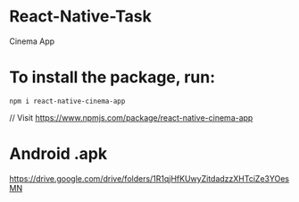 # React-Native-Task
Cinema App

# To install the package, run:
`npm i react-native-cinema-app`

// Visit https://www.npmjs.com/package/react-native-cinema-app

# Android .apk
https://drive.google.com/drive/folders/1R1qjHfKUwyZitdadzzXHTciZe3YOesMN
